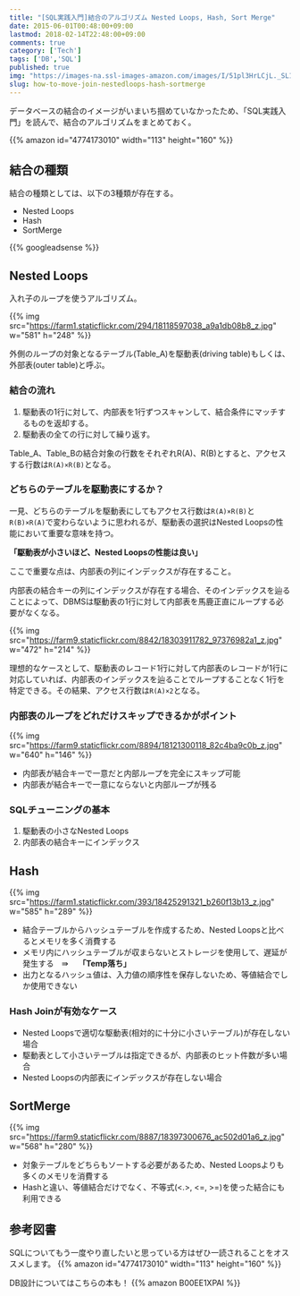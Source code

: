 ```yaml
---
title: "[SQL実践入門]結合のアルゴリズム Nested Loops, Hash, Sort Merge"
date: 2015-06-01T00:48:00+09:00
lastmod: 2018-02-14T22:48:00+09:00
comments: true
category: ['Tech']
tags: ['DB','SQL']
published: true
img: "https://images-na.ssl-images-amazon.com/images/I/51pl3HrLCjL._SL160_.jpg"
slug: how-to-move-join-nestedloops-hash-sortmerge
---
```


データベースの結合のイメージがいまいち掴めていなかったため、「SQL実践入門」を読んで、結合のアルゴリズムをまとめておく。

{{% amazon id="4774173010" width="113" height="160" %}}

## 結合の種類

結合の種類としては、以下の3種類が存在する。

- Nested Loops
- Hash
- SortMerge



{{% googleadsense %}}

## Nested Loops

入れ子のループを使うアルゴリズム。

{{% img src="https://farm1.staticflickr.com/294/18118597038_a9a1db08b8_z.jpg" w="581" h="248" %}}

外側のループの対象となるテーブル(Table_A)を駆動表(driving table)もしくは、外部表(outer table)と呼ぶ。

### 結合の流れ

1. 駆動表の1行に対して、内部表を1行ずつスキャンして、結合条件にマッチするものを返却する。
2. 駆動表の全ての行に対して繰り返す。



Table_A、Table_Bの結合対象の行数をそれぞれR(A)、R(B)とすると、アクセスする行数は`R(A)×R(B)`となる。


### どちらのテーブルを駆動表にするか？

一見、どちらのテーブルを駆動表にしてもアクセス行数は`R(A)×R(B)`と`R(B)×R(A)`で変わらないように思われるが、駆動表の選択はNested Loopsの性能において重要な意味を持つ。

**「駆動表が小さいほど、Nested Loopsの性能は良い」**

ここで重要な点は、内部表の列にインデックスが存在すること。

内部表の結合キーの列にインデックスが存在する場合、そのインデックスを辿ることによって、DBMSは駆動表の1行に対して内部表を馬鹿正直にループする必要がなくなる。

{{% img src="https://farm9.staticflickr.com/8842/18303911782_97376982a1_z.jpg"  w="472" h="214" %}}

理想的なケースとして、駆動表のレコード1行に対して内部表のレコードが1行に対応していれば、内部表のインデックスを辿ることでループすることなく1行を特定できる。その結果、アクセス行数は`R(A)×2`となる。


### 内部表のループをどれだけスキップできるかがポイント

{{% img src="https://farm9.staticflickr.com/8894/18121300118_82c4ba9c0b_z.jpg"  w="640" h="146" %}}

- 内部表が結合キーで一意だと内部ループを完全にスキップ可能
- 内部表が結合キーで一意にならないと内部ループが残る


### SQLチューニングの基本

1. 駆動表の小さなNested Loops
2. 内部表の結合キーにインデックス




## Hash

{{% img src="https://farm1.staticflickr.com/393/18425291321_b260f13b13_z.jpg" w="585" h="289" %}}

- 結合テーブルからハッシュテーブルを作成するため、Nested Loopsと比べるとメモリを多く消費する
- メモリ内にハッシュテーブルが収まらないとストレージを使用して、遅延が発生する　⇛　 **「Temp落ち」**
- 出力となるハッシュ値は、入力値の順序性を保存しないため、等値結合でしか使用できない





### Hash Joinが有効なケース

- Nested Loopsで適切な駆動表(相対的に十分に小さいテーブル)が存在しない場合
- 駆動表として小さいテーブルは指定できるが、内部表のヒット件数が多い場合
- Nested Loopsの内部表にインデックスが存在しない場合



## SortMerge

{{% img src="https://farm9.staticflickr.com/8887/18397300676_ac502d01a6_z.jpg" w="568" h="280" %}}

- 対象テーブルをどちらもソートする必要があるため、Nested Loopsよりも多くのメモリを消費する
- Hashと違い、等値結合だけでなく、不等式(<.>, <=, >=)を使った結合にも利用できる


## 参考図書

SQLについてもう一度やり直したいと思っている方はぜひ一読されることをオススメします。
{{% amazon id="4774173010" width="113" height="160" %}}

DB設計についてはこちらの本も！
{{% amazon B00EE1XPAI %}}